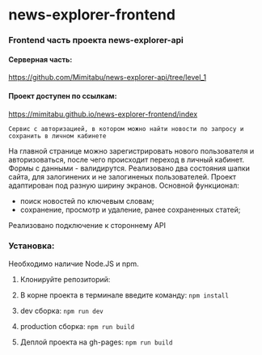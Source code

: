 # news-explorer-frontend

### Frontend часть проекта news-explorer-api

#### Серверная часть:

https://github.com/Mimitabu/news-explorer-api/tree/level_1

#### Проект доступен по ссылкам:

https://mimitabu.github.io/news-explorer-frontend/index



`Сервис с авторизацией, в котором можно найти новости по запросу и сохранить в личном кабинете`

На главной странице можно зарегистрировать нового пользователя и авторизоваться, после чего происходит переход в личный кабинет. Формы с данными - валидирутся.
Реализовано два состояния шапки сайта, для залогинених и не залогиненых пользователей.
Проект адаптирован под разную ширину экранов.
Основной функционал:
 - поиск новостей по ключевым словам;
 - сохранение, просмотр и удаление, ранее сохраненных статей;

Реализовано подключение к стороннему API

### Установка:

Необходимо наличие Node.JS и npm.

1. Клонируйте репозиторий:

2. В корне проекта в терминале введите команду:
  `npm install`

3. dev сборка:
  `npm run dev`

4. production сборка:
  `npm run build`

5. Деплой проекта на gh-pages:
  `npm run build`

